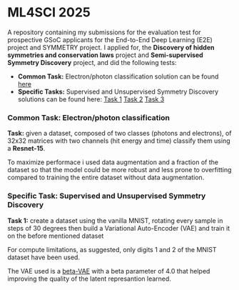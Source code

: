 # ML4SCI 2025
A repository containing my submissions for the evaluation test for prospective
 GSoC applicants for the End-to-End Deep Learning (E2E) project and SYMMETRY project.
 I applied for, the **Discovery of hidden symmetries and conservation laws** project 
 and **Semi-supervised Symmetry Discovery** project, and did the following tests:
- **Common Task:** Electron/photon classification solution can be found [here](https://github.com/GiuseppeFrigeni/ML4SCI2025/blob/main/Common%20task/Common_Task.ipynb)
- **Specific Tasks:** Supervised and Unsupervised Symmetry Discovery solutions can be found here: [Task 1](https://github.com/GiuseppeFrigeni/ML4SCI2025/blob/main/Specific%20task/Task_1/Task_1.ipynb) [Task 2](https://github.com/GiuseppeFrigeni/ML4SCI2025/blob/main/Specific%20task/Task_2/Task_2.ipynb) [Task 3](https://github.com/GiuseppeFrigeni/ML4SCI2025/blob/main/Specific%20task/Task_3/Task_3.ipynb)
  
### Common Task: Electron/photon classification
**Task:** given a dataset, composed of two classes (photons and electrons), of 32x32
matrices with two channels (hit energy and time) classify them using a **Resnet-15**.

To maximize performace i used data augmentation and a fraction of the dataset so that
the model could be more robust and less prone to overfitting compared to training
the entire dataset without data augmentation.


### Specific Task: Supervised and Unsupervised Symmetry Discovery
**Task 1:** create a dataset using the vanilla MNIST, rotating every sample in steps of 30 degrees then build a Variational Auto-Encoder (VAE) and train it on the before mentioned dataset 

For compute limitations, as suggested, only digits 1 and 2 of the MNIST dataset have been used. 

The VAE used is a [beta-VAE](https://openreview.net/forum?id=Sy2fzU9gl) with a beta parameter of 4.0 that helped improving the quality of the latent represantion learned.



